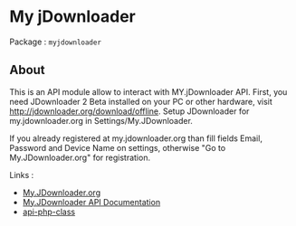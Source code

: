 My jDownloader
=======================

Package : `myjdownloader`

## About
This is an API module allow to interact with MY.jDownloader API. 
First, you need JDownloader 2 Beta installed on your PC or other hardware,
visit http://jdownloader.org/download/offline.
Setup JDownloader for my.jdownloader.org in Settings/My.JDownloader.

If you already registered at my.jdownloader.org than fill fields Email,
Password and Device Name on settings, otherwise "Go to My.JDownloader.org"
for registration.

Links :
* [My.JDownloader.org](https://my.jdownloader.org/)
* [My.JDownloader API Documentation](https://my.jdownloader.org/developers/)
* [api-php-class](https://github.com/tofika/my.jdownloader.org-api-php-class)
